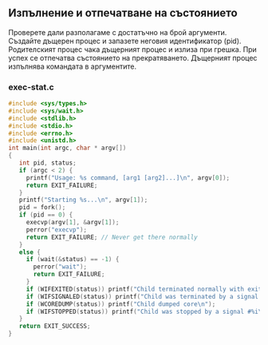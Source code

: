 ## Изпълнение и отпечатване на състоянието

Проверете дали разполагаме с достатъчно на брой аргументи.
Създайте дъщерен процес и запазете неговия идентификатор (pid).
Родителският процес чака дъщерният процес и излиза при грешка.
При успех се отпечатва състоянието на прекратяването.
Дъщерният процес изпълнява командата в аргументите.

### exec-stat.c
```c
#include <sys/types.h>
#include <sys/wait.h>
#include <stdlib.h>
#include <stdio.h>
#include <errno.h>
#include <unistd.h>
int main(int argc, char * argv[])
{
   int pid, status;
   if (argc < 2) {
     printf("Usage: %s command, [arg1 [arg2]...]\n", argv[0]);
     return EXIT_FAILURE;
   }
   printf("Starting %s...\n", argv[1]);
   pid = fork();
   if (pid == 0) {
     execvp(argv[1], &argv[1]);
     perror("execvp");
     return EXIT_FAILURE; // Never get there normally
   }
   else {
     if (wait(&status) == -1) {
       perror("wait");
       return EXIT_FAILURE;
     }
     if (WIFEXITED(status)) printf("Child terminated normally with exit code %i\n", WEXITSTATUS(status));
     if (WIFSIGNALED(status)) printf("Child was terminated by a signal #%i\n", WTERMSIG(status));
     if (WCOREDUMP(status)) printf("Child dumped core\n");
     if (WIFSTOPPED(status)) printf("Child was stopped by a signal #%i\n", WSTOPSIG(status));
   }
   return EXIT_SUCCESS;
}
```